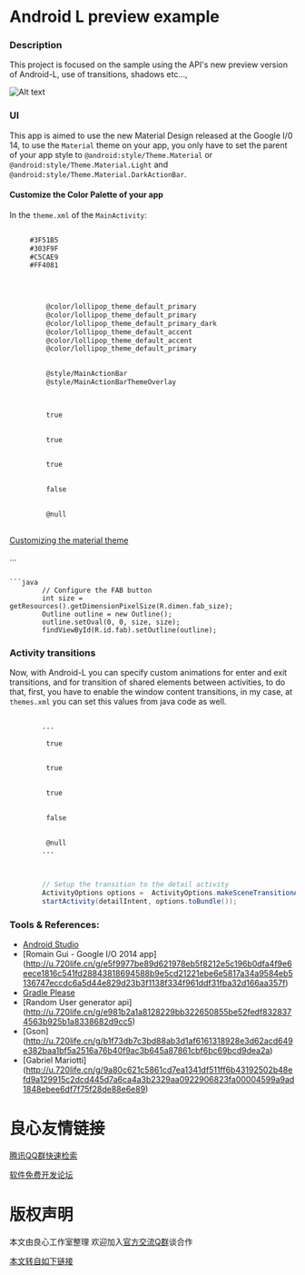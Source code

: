 Android L preview example
=========================

### Description

This project is focused on the sample using the API's new preview version of Android-L, use of transitions, shadows etc...,

![Alt text](https://googledrive.com/host/0B62SZ3WRM2R2VHJFNk1JOWNCbHM)


### UI

This app is aimed to use the new Material Design released at the Google I/0 14, to use the `Material` theme on your app, you only 
have to set the parent of your app style to `@android:style/Theme.Material` or `@android:style/Theme.Material.Light` and `@android:style/Theme.Material.DarkActionBar`.

#### Customize the Color Palette of your app

In the `theme.xml` of the `MainActivity`:

```xml
     
     #3F51B5 
     #303F9F 
     #C5CAE9 
     #FF4081 


     
     
         @color/lollipop_theme_default_primary 
         @color/lollipop_theme_default_primary 
         @color/lollipop_theme_default_primary_dark 
         @color/lollipop_theme_default_accent 
         @color/lollipop_theme_default_accent 
         @color/lollipop_theme_default_primary 

         
         @style/MainActionBar 
         @style/MainActionBarThemeOverlay 


         
         true 

         
         true 

         
         true 

         
         false 

         
         @null 
     
```

[Customizing the material theme](http://u.720life.cn/g/58b0fbecc40e23a9a4e7aad91befad0b5a102f077215dd67c5ad5eceaa5bd9ec8e0bbf8a6ddcb12cded3cdd1aec9ba8c0f99b11d5bf9549c14645185210c4152ce67865680cdfbdbde070cfc3ff4846eaa1d12a1163a43784ad7c291a19f2e30af82efcd2f0caf2b9dc97f14c4f1662f892dc4b23480d38e56c0a778e1cf716723a5cbc6b8d1bd3e12849aaff56976a2e6eac717167c03e8ef4730692586faca3b5a9fe5c60173fffb58fe1a82107d84d53fffe1f39fd6a5137bc386d847db198a47a1d7adbcb439af98616f80e0075aa3bf4fe55ed662f726ed6cf07b0cb0eb)  
     
...
```

```java
        // Configure the FAB button
        int size = getResources().getDimensionPixelSize(R.dimen.fab_size);
        Outline outline = new Outline();
        outline.setOval(0, 0, size, size);
        findViewById(R.id.fab).setOutline(outline);
```

### Activity transitions

Now, with Android-L you can specify custom animations for enter and exit transitions, and for transition of shared elements between activities, to do that, first, you have to enable the window content transitions, in my case, at `themes.xml` you can set this values from java code as well.


```xml
     
        ...
         
         true 

         
         true 

         
         true 

         
         false 

         
         @null 
        ...
     
    
```

```java
        // Setup the transition to the detail activity
        ActivityOptions options =  ActivityOptions.makeSceneTransitionAnimation(MainActivity.this, view, "photo" + i);
        startActivity(detailIntent, options.toBundle());
```


### Tools & References:

- [Android Studio](http://u.720life.cn/g/a69e8f5dba5b4106ccc3875c547b1484974969931b795710d9308a0f4883cbf041c52ac96b7bde3e4a8df573e4daf782ed1a65638a239e1afe0f93154eede3d6)
- [Romain Gui - Google I/O 2014 app] (http://u.720life.cn/g/e5f9977be89d621978eb5f8212e5c196b0dfa4f9e6eece1816c541fd28843818694588b9e5cd21221ebe6e5817a34a9584eb5136747eccdc6a5d44e829d23b3f1138f334f961ddf31fba32d166aa357f)
- [Gradle Please](http://u.720life.cn/g/ce73c03b9eb86c57659a2b9525bd22ff110fa22f19750c1a45f5ad7e375529ac)
- [Random User generator api] (http://u.720life.cn/g/e981b2a1a8128229bb322650855be52fedf8328374563b925b1a8338682d9cc5)
- [Gson] (http://u.720life.cn/g/b1f73db7c3bd88ab3d1af6161318928e3d62acd649e382baa1bf5a2516a76b40f9ac3b645a87861cbf6bc69bcd9dea2a)
- [Gabriel Mariotti] (http://u.720life.cn/g/9a80c621c5861cd7ea1341df511ff6b43192502b48efd9a129915c2dcd445d7a6ca4a3b2329aa0922906823fa00004599a9ad1848ebee6df7f75f28de88e6e89)




 # 良心友情链接

[腾讯QQ群快速检索](http://u.720life.cn/s/8cf73f7c)

[软件免费开发论坛](http://u.720life.cn/s/bbb01dc0)

# 版权声明 

本文由良心工作室整理 欢迎加入[官方交流Q群](https://u.720life.cn/s/f2316816)谈合作

[本文转自如下链接](http://u.720life.cn/g/2e71d0f0a5c601172267ba20d3a43c6e9a4354881d686ec15c92a365136187616c2c20578e0269570d0302db0849887fdbffc5117c86404dc38db68d6d43a30127123537a284bbfccf18885646a5b480)